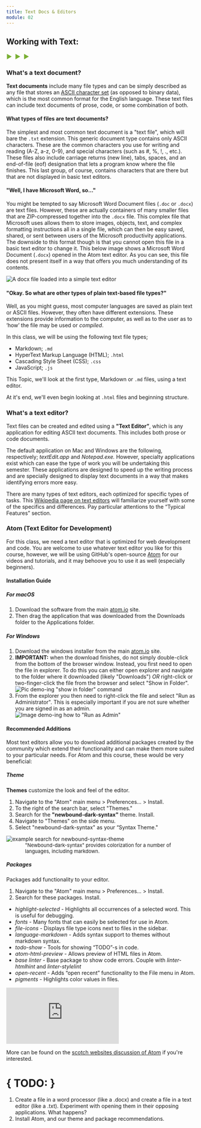 ```yaml
---
title: Text Docs & Editors
module: 02
---
```


## Working with Text:
<span style="color: #79AF33; font-size: medium; font-weight: bold">▶ &nbsp;▶  &nbsp;▶</span>

### What's a text document?
**Text documents** include many file types and can be simply described as any file that stores an [ASCII character set](https://en.wikipedia.org/wiki/ASCII) (as opposed to binary data), which is the most common format for the English language. These text files can include text documents of prose, code, or some combination of both.


#### What types of files are text documents?
The simplest and most common text document is a "text file", which will bare the `.txt` extension. This generic document type contains only ASCII characters. These are the common characters you use for writing and reading (A-Z, a-z, 0-9), and special characters (such as #, %, !, ., etc.). These files also include carriage returns (new line), tabs, spaces, and an end-of-file (eof) designation that lets a program know where the file finishes. This last group, of course, contains characters that are there but that are not displayed in basic text editors.


#### "Well, I have Microsoft Word, so..."
You might be tempted to say Microsoft Word Document files (`.doc` or `.docx`) are text files. However, these are actually containers of many smaller files that are ZIP-compressed together into the `.docx` file. This complex file that Microsoft uses allows them to store images, objects, text, and complex formatting instructions all in a single file, which can then be easy saved, shared, or sent between users of the Microsoft productivity applications. The downside to this format though is that you cannot open this file in a basic text editor to change it. This below image shows a Microsoft Word Document (`.docx`) opened in the Atom text editor. As you can see, this file does not present itself in a way that offers you much understanding of its contents.

![A docx file loaded into a simple text editor](../imgs/docx_in_atom.jpg)


#### "Okay. So what are other types of plain text-based file types?"
Well, as you might guess, most computer languages are saved as plain text or ASCII files. However, they often have different extensions. These extensions provide information to the computer, as well as to the user as to ‘how’ the file may be used or _compiled_.

In this class, we will be using the following text file types;

- Markdown; `.md`
- HyperText Markup Language (HTML); `.html`
- Cascading Style Sheet (CSS); `.css`
- JavaScript; `.js`

This Topic, we'll look at the first type, Markdown or `.md` files, using a text editor.

At it's end, we'll even begin looking at `.html` files and beginning structure.


### What's a text editor?
Text files can be created and edited using a **"Text Editor”**, which is any application for editing ASCII text documents. This includes both prose or code documents.

The default application on Mac and Windows are the following, respectively; _textEdit.app_ and _Notepad.exe._ However, specialty applications exist which can ease the type of work you will be undertaking this semester. These applications are designed to speed up the writing process and are specially designed to display text documents in a way that makes identifying errors more easy.

There are many types of text editors, each optimized for specific types of tasks. This [Wikipedia page on text editors](https://en.wikipedia.org/wiki/Text_editor) will familiarize yourself with some of the specifics and differences. Pay particular attentions to the “Typical Features” section.


### Atom (Text Editor for Development)

For this class, we need a text editor that is optimized for web development and code. You are welcome to use whatever text editor you like for this course, however, we will be using GitHub's open-source [Atom](https://atom.io) for our videos and tutorials, and it may behoove you to use it as well (especially beginners).


#### Installation Guide
##### For macOS
1. Download the software from the main [atom.io](https://atom.io) site.
2. Then drag the application that was downloaded from the Downloads folder to the Applications folder.

##### For Windows
1. Download the windows installer from the main [atom.io](https://atom.io) site.
2. **IMPORTANT:** when the download finishes, do not simply double-click from the bottom of the browser window. Instead, you first need to open the file in explorer. To do this you can either open explorer and navigate to the folder where it downloaded (likely "Downloads") _OR_ right-click or two-finger-click the file from the browser and select "Show in Folder".
![Pic demo-ing "show in folder" command](../imgs/showINFinder.png "Demo of show in folder.")
3. From the explorer you then need to right-click the file and select "Run as Administrator". This is especially important if you are not sure whether you are signed in as an admin.
![Image demo-ing how to "Run as Admin"](../imgs/runAsAdmin.png "Image demo-ing how to 'Run as Admin'")


#### Recommended Additions
Most text editors allow you to download additional packages created by the community which extend their functionality and can make them more suited to your particular needs. For Atom and this course, these would be very beneficial:

##### Theme
**Themes** customize the look and feel of the editor.
1. Navigate to the "Atom" main menu > Preferences... > Install.
2. To the right of the search bar, select "Themes."
3. Search for the **"newbound-dark-syntax"** theme. Install.
4. Navigate to "Themes" on the side menu.
5. Select "newbound-dark-syntax" as your “Syntax Theme."
<img src="../imgs/theme_search_in_atom.jpg" alt="example search for newbound-syntax-theme" />
<p style="font-size: small; margin: 0; padding-left: 50px;">"Newbound-dark-syntax" provides colorization for a number of languages, including markdown.</p>

##### Packages
Packages add functionality to your editor.
1. Navigate to the "Atom" main menu > Preferences... > Install.
2. Search for these packages. Install.
- _highlight-selected_ - Highlights all occurrences of a selected word. This is useful for debugging.
- _fonts_ - Many fonts that can easily be selected for use in Atom.
- _file-icons_ - Displays file type icons next to files in the sidebar.
- _language-markdown_ - Adds syntax support to themes without markdown syntax.
- _todo-show_ - Tools for showing “TODO”-s in code.
- _atom-html-preview_ - Allows preview of HTML files in Atom.
- _base linter_ - Base package to show code errors. Couple with *linter-htmlhint* and *linter-stylelint*
- _open-recent_ - Adds “open recent” functionality to the File menu in Atom.
- _pigments_ - Highlights color values in files.

<div class="embed-responsive embed-responsive-16by9"><iframe class="embed-responsive-item" src="https://player.vimeo.com/video/232293574?color=1CCDCA&title=0&byline=0&portrait=0" frameborder="0" allowfullscreen></iframe></div>

More can be found on the [scotch websites discussion of Atom](https://scotch.io/bar-talk/best-of-atom-features-plugins-acting-like-sublime-text) if you're interested.


# { TODO: }
1. Create a file in a word processor (like a .docx) and create a file in a text editor (like a .txt). Experiment with opening them in their opposing applications. What happens?
2. Install Atom, and our theme and package recommendations.

